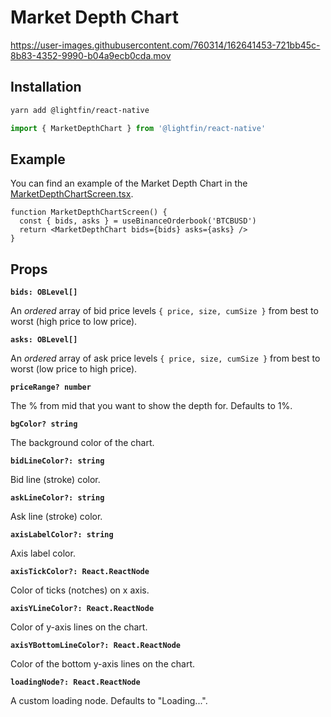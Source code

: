 # Market Depth Chart

https://user-images.githubusercontent.com/760314/162641453-721bb45c-8b83-4352-9990-b04a9ecb0cda.mov

## Installation

```bash
yarn add @lightfin/react-native
```

```ts
import { MarketDepthChart } from '@lightfin/react-native'
```

## Example

You can find an example of the Market Depth Chart in the [MarketDepthChartScreen.tsx](../../src/screens/MarketDepthChartScreen.tsx).

```tsx
function MarketDepthChartScreen() {
  const { bids, asks } = useBinanceOrderbook('BTCBUSD')
  return <MarketDepthChart bids={bids} asks={asks} />
}
```

## Props

**`bids: OBLevel[]`**

An _ordered_ array of bid price levels `{ price, size, cumSize }` from best to worst (high price to low price).

**`asks: OBLevel[]`**

An _ordered_ array of ask price levels `{ price, size, cumSize }` from best to worst (low price to high price).

**`priceRange? number`**

The % from mid that you want to show the depth for. Defaults to 1%.

**`bgColor? string`**

The background color of the chart.

**`bidLineColor?: string`**

Bid line (stroke) color.

**`askLineColor?: string`**

Ask line (stroke) color.

**`axisLabelColor?: string`**

Axis label color.

**`axisTickColor?: React.ReactNode`**

Color of ticks (notches) on x axis.

**`axisYLineColor?: React.ReactNode`**

Color of y-axis lines on the chart.

**`axisYBottomLineColor?: React.ReactNode`**

Color of the bottom y-axis lines on the chart.

**`loadingNode?: React.ReactNode`**

A custom loading node. Defaults to "Loading...".
